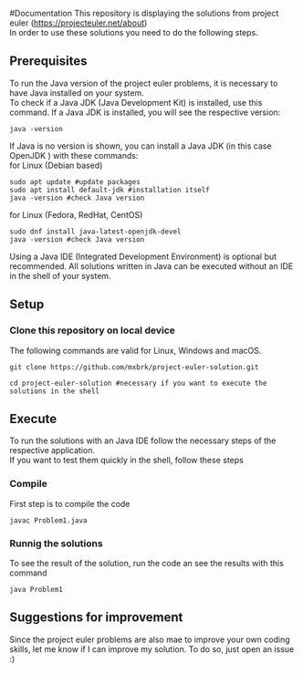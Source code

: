 #Documentation
This repository is displaying the solutions from project euler (https://projecteuler.net/about)  
In order to use these solutions you need to do the following steps.  

## Prerequisites
To run the Java version of the project euler problems, it is necessary to have Java installed on your system.  
To check if a Java JDK (Java Development Kit) is installed, use this command. If a Java JDK is installed, you will see the respective version:
```
java -version 
```
If Java is no version is shown, you can install a Java JDK (in this case OpenJDK ) with these commands:  
for Linux (Debian based)
```
sudo apt update #update packages
sudo apt install default-jdk #installation itself
java -version #check Java version
```
for Linux (Fedora, RedHat, CentOS)
```
sudo dnf install java-latest-openjdk-devel
java -version #check Java version
```
Using a Java IDE (Integrated Development Environment) is optional but recommended. All solutions written in Java can be executed without an IDE in the shell of your system.  
## Setup
### Clone this repository on local device
The following commands are valid for Linux,  Windows and macOS.  
```
git clone https://github.com/mxbrk/project-euler-solution.git
```
```
cd project-euler-solution #necessary if you want to execute the solutions in the shell
```
## Execute 
To run the solutions with an Java IDE follow the necessary steps of the respective application.  
If you want to test them quickly in the shell, follow these steps   
### Compile
First step is to compile the code
```
javac Problem1.java
```
### Runnig the solutions
To see the result of the solution, run the code an see the results with this command
```
java Problem1
```
## Suggestions for improvement
Since the project euler problems are also mae to improve your own coding skills, let me know if I can improve my solution. To do so, just open an issue :)
